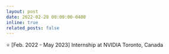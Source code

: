 ```yaml
---
layout: post
date: 2022-02-28 00:00:00-0400
inline: true
related_posts: false
---
```


:star: [Feb. 2022 - May 2023] Internship at NVIDIA Toronto, Canada
